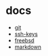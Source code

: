 # docs

* [git](git.md)
* [ssh-keys](ssh-keys.md)
* [freebsd](freebsd.md)
* [markdown](markdown.md)
